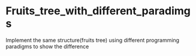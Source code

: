 # Fruits_tree_with_different_paradimgs
Implement the same structure(fruits tree) using different programming paradigms to show the difference
